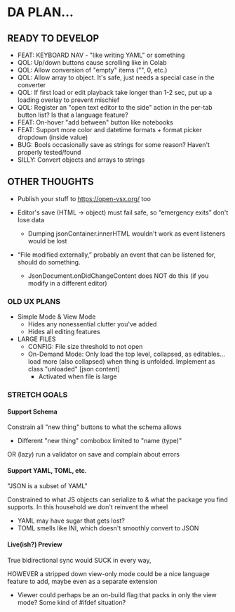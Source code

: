 # DA PLAN...

## READY TO DEVELOP

* FEAT: KEYBOARD NAV - "like writing YAML" or something
* QOL: Up/down buttons cause scrolling like in Colab
* QOL: Allow conversion of "empty" items ("", 0, etc.)
* QOL: Allow array to object. It's safe, just needs a special case in the converter
* QOL: If first load or edit playback take longer than 1-2 sec, put up a loading overlay to prevent mischief
* QOL: Register an "open text editor to the side" action in the per-tab button list? Is that a language feature?
* FEAT: On-hover "add between" button like notebooks
* FEAT: Support more color and datetime formats + format picker dropdown (inside value)
* BUG: Bools occasionally save as strings for some reason? Haven't properly tested/found
* SILLY: Convert objects and arrays to strings

## OTHER THOUGHTS

* Publish your stuff to https://open-vsx.org/ too

* Editor's save (HTML -> object) must fail safe, so “emergency exits” don't lose data
  * Dumping jsonContainer.innerHTML wouldn't work as event listeners would be lost

* “File modified externally,” probably an event that can be listened for, should do something.
  * JsonDocument.onDidChangeContent does NOT do this (if you modify in a different editor)

### OLD UX PLANS

* Simple Mode & View Mode
  * Hides any nonessential clutter you've added
  * Hides all editing features
* LARGE FILES
  * CONFIG: File size threshold to not open
  * On-Demand Mode: Only load the top level, collapsed, as editables... load more (also collapsed) when thing is unfolded. Implement as class "unloaded" [json content]
    * Activated when file is large

### STRETCH GOALS

#### Support Schema

Constrain all "new thing" buttons to what the schema allows

* Different "new thing" combobox limited to "name (type)"

OR (lazy) run a validator on save and complain about errors

#### Support YAML, TOML, etc.

"JSON is a subset of YAML"

Constrained to what JS objects can serialize to & what the package you find supports. In this household we don't reinvent the wheel

* YAML may have sugar that gets lost?
* TOML smells like INI, which doesn't smoothly convert to JSON

#### Live(ish?) Preview

True bidirectional sync would SUCK in every way,

HOWEVER a stripped down view-only mode could be a nice language feature to add, maybe even as a separate extension

* Viewer could perhaps be an on-build flag that packs in only the view mode? Some kind of #ifdef situation?
